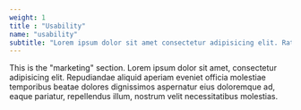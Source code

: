 ```yaml
---
weight: 1
title : "Usability"
name: "usability"
subtitle: "Lorem ipsum dolor sit amet consectetur adipisicing elit. Ratione voluptate laborum sapiente officiis molestiaea."
---
```

This is the "marketing" section. Lorem ipsum dolor sit amet, consectetur adipisicing elit. Repudiandae aliquid aperiam eveniet officia molestiae temporibus beatae dolores dignissimos aspernatur eius doloremque ad, eaque pariatur, repellendus illum, nostrum velit necessitatibus molestias.

